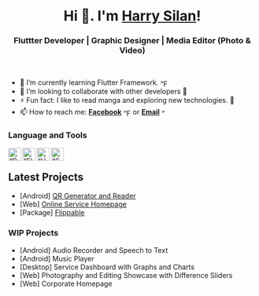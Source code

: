 <h1 align="center"> Hi 👋. I'm <a href="https://www.facebook.com/profile.php?id=100001120500550">Harry Silan</a>!</h1>
<h3 align="center">Fluttter Developer | Graphic Designer | Media Editor (Photo & Video)</h3>

<br />

- 🌱 I’m currently learning Flutter Framework. [<img align="center" alt=“Flutter” width="15px" src="https://www.vectorlogo.zone/logos/flutterio/flutterio-icon.svg" />][flutter]
- 👯 I’m looking to collaborate with other developers 🤝
- ⚡ Fun fact: I like to read manga and exploring new technologies. 📖
- 📫 How to reach me: [**Facebook**][facebook] [<img align="center" alt=“Facebook” width="15px" src="https://www.vectorlogo.zone/logos/facebook/facebook-official.svg" />][facebook] or [**Email**][email] [<img align="center" alt=“Gmail” width="15px" src="https://www.vectorlogo.zone/logos/gmail/gmail-icon.svg" />][email]

### Language and Tools
[<img align="left" alt=“Dart” width="26px" src="https://www.vectorlogo.zone/logos/dartlang/dartlang-icon.svg" />][dart]
[<img align="left" alt=“Flutter” width="26px" src="https://www.vectorlogo.zone/logos/flutterio/flutterio-icon.svg" />][flutter]
[<img align="left" alt=“VSCode” width="26px" src="https://www.vectorlogo.zone/logos/visualstudio_code/visualstudio_code-icon.svg" />][vscode]
[<img align="left" alt=“Supabase” width="26px" src="https://user-images.githubusercontent.com/78299538/127101051-b808247f-7bd0-4be8-ad19-351a2a2ab557.png "/>][supabase]

<br />

## Latest Projects
- [Android] [QR Generator and Reader](https://github.com/harlanx/qr_generator_reader)
- [Web] [Online Service Homepage](https://github.com/harlanx/online_service_homepage)
- [Package] [Flippable](https://github.com/harlanx/flippable)

### WIP Projects
- [Android] Audio Recorder and Speech to Text
- [Android] Music Player
- [Desktop] Service Dashboard with Graphs and Charts
- [Web] Photography and Editing Showcase with Difference Sliders
- [Web] Corporate Homepage
<!--
**harlanx/harlanx** is a ✨ _special_ ✨ repository because its `README.md` (this file) appears on your GitHub profile.

Here are some ideas to get you started:

- 🔭 I’m currently exploring on ...

- 🤔 I’m looking for help with ...
- 💬 Ask me about ...
- 😄 Pronouns: ...
-->

[linkedin]: https://www.linkedin.com/in/harry-silan-86b4b1215
[github]: https://github.com/harlanx
[facebook]: https://www.facebook.com/profile.php?id=100001120500550
[email]: mailto:silan.harry@gmail.com
[dart]: https://dart.dev
[flutter]: https://flutter.dev
[vscode]: https://code.visualstudio.com
[supabase]: https://supabase.io
